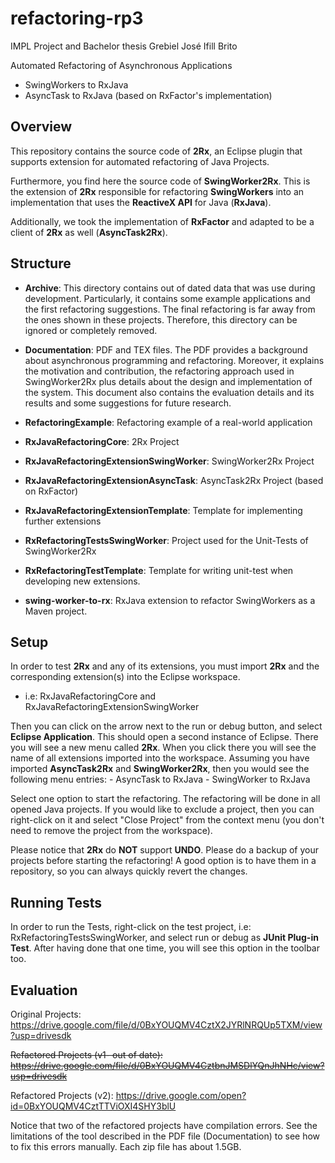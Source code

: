 # refactoring-rp3
IMPL Project and Bachelor thesis Grebiel José Ifill Brito

Automated Refactoring of Asynchronous Applications
- SwingWorkers to RxJava
- AsyncTask to RxJava (based on RxFactor's implementation)

## Overview

This repository contains the source code of __2Rx__, an Eclipse plugin
that supports extension for automated refactoring of Java Projects.

Furthermore, you find here the source code of __SwingWorker2Rx__. This
is the extension of __2Rx__ responsible for refactoring __SwingWorkers__
into an implementation that uses the __ReactiveX API__ for Java (__RxJava__).

Additionally, we took the implementation of __RxFactor__ and adapted to
be a client of __2Rx__ as well (__AsyncTask2Rx__).

## Structure

- __Archive__: This directory contains out of dated data that was use
  during development. Particularly, it contains some example applications
  and the first refactoring suggestions. The final refactoring is far
  away from the ones shown in these projects. Therefore, this directory
  can be ignored or completely removed.

- __Documentation__: PDF and TEX files. The PDF provides a background about
  asynchronous programming and refactoring. Moreover, it explains the
  motivation and contribution, the refactoring approach used in
  SwingWorker2Rx plus details about the design and implementation of
  the system. This document also contains the evaluation details and its
  results and some suggestions for future research.
  
- __RefactoringExample__: Refactoring example of a real-world application

- __RxJavaRefactoringCore__: 2Rx Project

- __RxJavaRefactoringExtensionSwingWorker__: SwingWorker2Rx Project

- __RxJavaRefactoringExtensionAsyncTask__: AsyncTask2Rx Project (based on RxFactor)

- __RxJavaRefactoringExtensionTemplate__: Template for implementing further
  extensions

- __RxRefactoringTestsSwingWorker__: Project used for the Unit-Tests of SwingWorker2Rx

- __RxRefactoringTestTemplate__: Template for writing unit-test when
  developing new extensions.

- __swing-worker-to-rx__: RxJava extension to refactor SwingWorkers as a
  Maven project.

## Setup

In order to test __2Rx__ and any of its extensions, you must import
__2Rx__ and the corresponding extension(s) into the Eclipse workspace.

 - i.e: RxJavaRefactoringCore and RxJavaRefactoringExtensionSwingWorker

Then you can click on the arrow next to the run or debug button, and
select __Eclipse Application__. This should open a second instance of
Eclipse. There you will see a new menu called __2Rx__. When you click
there you will see the name of all extensions imported into the
workspace. Assuming you have imported __AsyncTask2Rx__ and __SwingWorker2Rx__,
then you would see the following menu entries:
    - AsyncTask to RxJava
    - SwingWorker to RxJava

Select one option to start the refactoring. The refactoring will be done
in all opened Java projects. If you would like to exclude a project,
then you can right-click on it and select "Close Project" from the
context menu (you don't need to remove the project from the workspace).

Please notice that __2Rx__ do __NOT__ support __UNDO__. Please do a backup of your
projects before starting the refactoring! A good option is to have
them in a repository, so you can always quickly revert the changes.

## Running Tests

In order to run the Tests, right-click on the test project, i.e:
RxRefactoringTestsSwingWorker, and select run or debug as
__JUnit Plug-in Test__. After having done that one time, you
will see this option in the toolbar too.

## Evaluation

Original Projects: https://drive.google.com/file/d/0BxYOUQMV4CztX2JYRlNRQUp5TXM/view?usp=drivesdk

~~Refactored Projects (v1- out of date):
https://drive.google.com/file/d/0BxYOUQMV4CztbnJMSDlYQnJhNHc/view?usp=drivesdk~~

Refactored Projects (v2): https://drive.google.com/open?id=0BxYOUQMV4CztTTViOXI4SHY3blU

Notice that two of the refactored projects have compilation errors. See the limitations of the tool described in the PDF file (Documentation) to see how to fix this errors manually. Each zip file has about 1.5GB.
